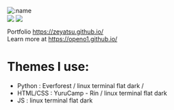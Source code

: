 <!--![readme](https://user-images.githubusercontent.com/43354103/203863744-c1cd95c8-231f-41f1-ae44-fcee37a0b125.png)-->
<!--![test](https://user-images.githubusercontent.com/43354103/209814081-427a8f00-0fc8-4049-91d0-82c4b5d7fb82.png)-->

<!--[![Top Langs](https://github-readme-stats.vercel.app/api/top-langs/?username=ZeyaTsu&layout=compact)](#Statistics) <br/>-->
![:name](https://count.getloli.com/get/@ZeyaTsu?theme=rule34) <br/>
<img align="center" src="https://github-readme-stats.anuraghazra1.vercel.app/api/top-langs/?username=ZeyaTsu&theme=tokyonight" />
<img align="center" src="https://github-readme-stats.vercel.app/api?username=ZeyaTsu&show_icons=true&theme=tokyonight" />

Portfolio https://zeyatsu.github.io/ <br/>
Learn more at https://openo1.github.io/

# Themes I use:
* Python : Everforest / linux terminal flat dark / 
* HTML/CSS : YuruCamp - Rin / linux terminal flat dark
* JS : linux terminal flat dark

